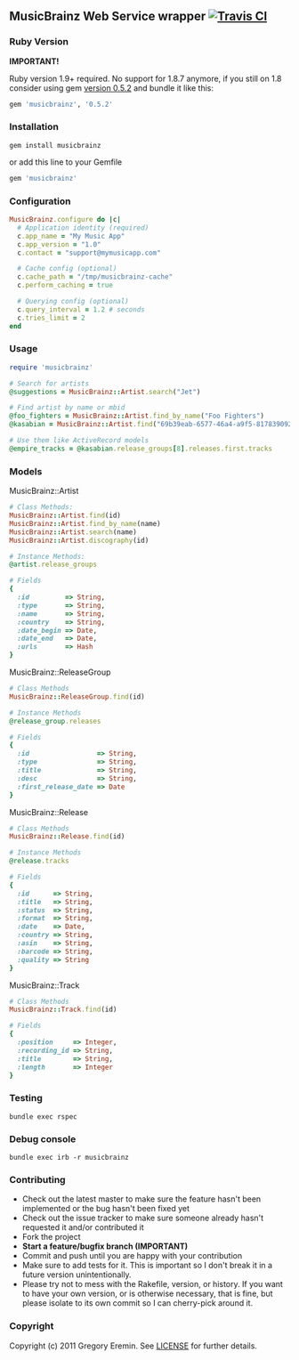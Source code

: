 ## MusicBrainz Web Service wrapper [![Travis CI](https://secure.travis-ci.org/magnolia-fan/musicbrainz.png)](http://travis-ci.org/magnolia-fan/musicbrainz)

### Ruby Version
**IMPORTANT!**

Ruby version 1.9+ required. No support for 1.8.7 anymore, if you still on 1.8 consider using gem [version 0.5.2](https://github.com/magnolia-fan/musicbrainz/tree/v0.5.2#musicbrainz-web-service-wrapper-) and bundle it like this:

```ruby
gem 'musicbrainz', '0.5.2'
```

### Installation
```
gem install musicbrainz
```
or add this line to your Gemfile
```ruby
gem 'musicbrainz'
```

### Configuration
```ruby
MusicBrainz.configure do |c|
  # Application identity (required)
  c.app_name = "My Music App"
  c.app_version = "1.0"
  c.contact = "support@mymusicapp.com"

  # Cache config (optional)
  c.cache_path = "/tmp/musicbrainz-cache"
  c.perform_caching = true

  # Querying config (optional)
  c.query_interval = 1.2 # seconds
  c.tries_limit = 2
end
```

### Usage
```ruby
require 'musicbrainz'

# Search for artists
@suggestions = MusicBrainz::Artist.search("Jet")

# Find artist by name or mbid
@foo_fighters = MusicBrainz::Artist.find_by_name("Foo Fighters")
@kasabian = MusicBrainz::Artist.find("69b39eab-6577-46a4-a9f5-817839092033")

# Use them like ActiveRecord models
@empire_tracks = @kasabian.release_groups[8].releases.first.tracks
```

### Models

MusicBrainz::Artist
```ruby
# Class Methods:
MusicBrainz::Artist.find(id)
MusicBrainz::Artist.find_by_name(name)
MusicBrainz::Artist.search(name)
MusicBrainz::Artist.discography(id)

# Instance Methods:
@artist.release_groups

# Fields
{
  :id         => String,
  :type       => String,
  :name       => String,
  :country    => String,
  :date_begin => Date,
  :date_end   => Date,
  :urls       => Hash
}
```

MusicBrainz::ReleaseGroup
```ruby
# Class Methods
MusicBrainz::ReleaseGroup.find(id)

# Instance Methods
@release_group.releases

# Fields
{
  :id                 => String,
  :type               => String,
  :title              => String,
  :desc               => String,
  :first_release_date => Date
}
```

MusicBrainz::Release
```ruby
# Class Methods
MusicBrainz::Release.find(id)

# Instance Methods
@release.tracks

# Fields
{
  :id      => String,
  :title   => String,
  :status  => String,
  :format  => String,
  :date    => Date,
  :country => String,
  :asin    => String,
  :barcode => String,
  :quality => String
}
```

MusicBrainz::Track
```ruby
# Class Methods
MusicBrainz::Track.find(id)

# Fields
{
  :position     => Integer,
  :recording_id => String,
  :title        => String,
  :length       => Integer
}
```

### Testing
```
bundle exec rspec
```

### Debug console
```
bundle exec irb -r musicbrainz
```

### Contributing

* Check out the latest master to make sure the feature hasn't been implemented or the bug hasn't been fixed yet
* Check out the issue tracker to make sure someone already hasn't requested it and/or contributed it
* Fork the project
* **Start a feature/bugfix branch (IMPORTANT)**
* Commit and push until you are happy with your contribution
* Make sure to add tests for it. This is important so I don't break it in a future version unintentionally.
* Please try not to mess with the Rakefile, version, or history. If you want to have your own version, or is otherwise necessary, that is fine, but please isolate to its own commit so I can cherry-pick around it.

### Copyright

Copyright (c) 2011 Gregory Eremin. See [LICENSE](https://raw.github.com/magnolia-fan/musicbrainz/master/LICENSE) for further details.
